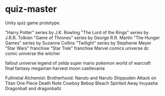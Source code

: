 # quiz-master
Unity quiz game prototype.

"Harry Potter" series by J.K. Rowling
"The Lord of the Rings" series by J.R.R. Tolkien
"Game of Thrones" series by George R.R. Martin
"The Hunger Games" series by Suzanne Collins
"Twilight" series by Stephenie Meyer
"Star Wars" franchise
"Star Trek" franchise
Marvel comics universe
dc comic universe
the witcher

fallout universe
legend of zelda
super mario
pokemon
world of warcraft
final fantasy
megaman
harvest moon
castlevania


Fullmetal Alchemist: Brotherhood:
Naruto and Naruto Shippuden
Attack on Titan
One Piece
Death Note
Cowboy Bebop
Bleach
Spirited Away
Inuyasha
Dragonball and dragonballz
